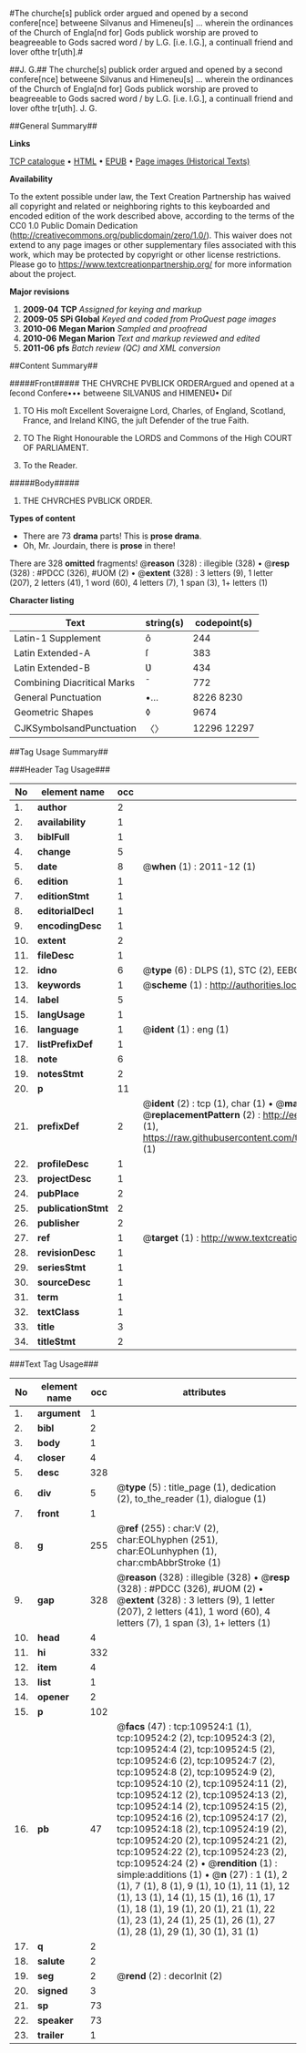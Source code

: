 #The churche[s] publick order argued and opened by a second confere[nce] betweene Silvanus and Himeneu[s] ... wherein the ordinances of the Church of Engla[nd for] Gods publick worship are proved to beagreeable to Gods sacred word / by L.G. [i.e. I.G.], a continuall friend and lover ofthe tr[uth].#

##J. G.##
The churche[s] publick order argued and opened by a second confere[nce] betweene Silvanus and Himeneu[s] ... wherein the ordinances of the Church of Engla[nd for] Gods publick worship are proved to beagreeable to Gods sacred word / by L.G. [i.e. I.G.], a continuall friend and lover ofthe tr[uth].
J. G.

##General Summary##

**Links**

[TCP catalogue](http://www.ota.ox.ac.uk/tcp/)  • 
[HTML](http://tei.it.ox.ac.uk/tcp/Texts-HTML/free/A42/A42468.html)  • 
[EPUB](http://tei.it.ox.ac.uk/tcp/Texts-EPUB/free/A42/A42468.epub) • 
[Page images (Historical Texts)](https://historicaltexts.jisc.ac.uk/eebo-23280012e)

**Availability**

To the extent possible under law, the Text Creation Partnership has waived all copyright and related or neighboring rights to this keyboarded and encoded edition of the work described above, according to the terms of the CC0 1.0 Public Domain Dedication (http://creativecommons.org/publicdomain/zero/1.0/). This waiver does not extend to any page images or other supplementary files associated with this work, which may be protected by copyright or other license restrictions. Please go to https://www.textcreationpartnership.org/ for more information about the project.

**Major revisions**

1. __2009-04__ __TCP__ *Assigned for keying and markup*
1. __2009-05__ __SPi Global__ *Keyed and coded from ProQuest page images*
1. __2010-06__ __Megan Marion__ *Sampled and proofread*
1. __2010-06__ __Megan Marion__ *Text and markup reviewed and edited*
1. __2011-06__ __pfs__ *Batch review (QC) and XML conversion*

##Content Summary##

#####Front#####
THE CHVRCHE PVBLICK ORDERArgued and opened at a ſecond Confere••• betweene SILVANƲS and HIMENEƲ• Diſ
1. TO His moſt Excellent Soveraigne Lord, Charles, of England, Scotland, France, and Ireland KING, the juſt Defender of the true Faith.

1. TO The Right Honourable the LORDS and Commons of the High COURT OF PARLIAMENT.

1. To the Reader.

#####Body#####

1. THE CHVRCHES PVBLICK ORDER.

**Types of content**

  * There are 73 **drama** parts! This is **prose drama**.
  * Oh, Mr. Jourdain, there is **prose** in there!

There are 328 **omitted** fragments! 
 @__reason__ (328) : illegible (328)  •  @__resp__ (328) : #PDCC (326), #UOM (2)  •  @__extent__ (328) : 3 letters (9), 1 letter (207), 2 letters (41), 1 word (60), 4 letters (7), 1 span (3), 1+ letters (1)

**Character listing**


|Text|string(s)|codepoint(s)|
|---|---|---|
|Latin-1 Supplement|ô|244|
|Latin Extended-A|ſ|383|
|Latin Extended-B|Ʋ|434|
|Combining             Diacritical Marks|̄|772|
|General Punctuation|•…|8226 8230|
|Geometric Shapes|◊|9674|
|CJKSymbolsandPunctuation|〈〉|12296 12297|

##Tag Usage Summary##

###Header Tag Usage###

|No|element name|occ|attributes|
|---|---|---|---|
|1.|__author__|2||
|2.|__availability__|1||
|3.|__biblFull__|1||
|4.|__change__|5||
|5.|__date__|8| @__when__ (1) : 2011-12 (1)|
|6.|__edition__|1||
|7.|__editionStmt__|1||
|8.|__editorialDecl__|1||
|9.|__encodingDesc__|1||
|10.|__extent__|2||
|11.|__fileDesc__|1||
|12.|__idno__|6| @__type__ (6) : DLPS (1), STC (2), EEBO-CITATION (1), OCLC (1), VID (1)|
|13.|__keywords__|1| @__scheme__ (1) : http://authorities.loc.gov/ (1)|
|14.|__label__|5||
|15.|__langUsage__|1||
|16.|__language__|1| @__ident__ (1) : eng (1)|
|17.|__listPrefixDef__|1||
|18.|__note__|6||
|19.|__notesStmt__|2||
|20.|__p__|11||
|21.|__prefixDef__|2| @__ident__ (2) : tcp (1), char (1)  •  @__matchPattern__ (2) : ([0-9\-]+):([0-9IVX]+) (1), (.+) (1)  •  @__replacementPattern__ (2) : http://eebo.chadwyck.com/downloadtiff?vid=$1&page=$2 (1), https://raw.githubusercontent.com/textcreationpartnership/Texts/master/tcpchars.xml#$1 (1)|
|22.|__profileDesc__|1||
|23.|__projectDesc__|1||
|24.|__pubPlace__|2||
|25.|__publicationStmt__|2||
|26.|__publisher__|2||
|27.|__ref__|1| @__target__ (1) : http://www.textcreationpartnership.org/docs/. (1)|
|28.|__revisionDesc__|1||
|29.|__seriesStmt__|1||
|30.|__sourceDesc__|1||
|31.|__term__|1||
|32.|__textClass__|1||
|33.|__title__|3||
|34.|__titleStmt__|2||


###Text Tag Usage###

|No|element name|occ|attributes|
|---|---|---|---|
|1.|__argument__|1||
|2.|__bibl__|2||
|3.|__body__|1||
|4.|__closer__|4||
|5.|__desc__|328||
|6.|__div__|5| @__type__ (5) : title_page (1), dedication (2), to_the_reader (1), dialogue (1)|
|7.|__front__|1||
|8.|__g__|255| @__ref__ (255) : char:V (2), char:EOLhyphen (251), char:EOLunhyphen (1), char:cmbAbbrStroke (1)|
|9.|__gap__|328| @__reason__ (328) : illegible (328)  •  @__resp__ (328) : #PDCC (326), #UOM (2)  •  @__extent__ (328) : 3 letters (9), 1 letter (207), 2 letters (41), 1 word (60), 4 letters (7), 1 span (3), 1+ letters (1)|
|10.|__head__|4||
|11.|__hi__|332||
|12.|__item__|4||
|13.|__list__|1||
|14.|__opener__|2||
|15.|__p__|102||
|16.|__pb__|47| @__facs__ (47) : tcp:109524:1 (1), tcp:109524:2 (2), tcp:109524:3 (2), tcp:109524:4 (2), tcp:109524:5 (2), tcp:109524:6 (2), tcp:109524:7 (2), tcp:109524:8 (2), tcp:109524:9 (2), tcp:109524:10 (2), tcp:109524:11 (2), tcp:109524:12 (2), tcp:109524:13 (2), tcp:109524:14 (2), tcp:109524:15 (2), tcp:109524:16 (2), tcp:109524:17 (2), tcp:109524:18 (2), tcp:109524:19 (2), tcp:109524:20 (2), tcp:109524:21 (2), tcp:109524:22 (2), tcp:109524:23 (2), tcp:109524:24 (2)  •  @__rendition__ (1) : simple:additions (1)  •  @__n__ (27) : 1 (1), 2 (1), 7 (1), 8 (1), 9 (1), 10 (1), 11 (1), 12 (1), 13 (1), 14 (1), 15 (1), 16 (1), 17 (1), 18 (1), 19 (1), 20 (1), 21 (1), 22 (1), 23 (1), 24 (1), 25 (1), 26 (1), 27 (1), 28 (1), 29 (1), 30 (1), 31 (1)|
|17.|__q__|2||
|18.|__salute__|2||
|19.|__seg__|2| @__rend__ (2) : decorInit (2)|
|20.|__signed__|3||
|21.|__sp__|73||
|22.|__speaker__|73||
|23.|__trailer__|1||
